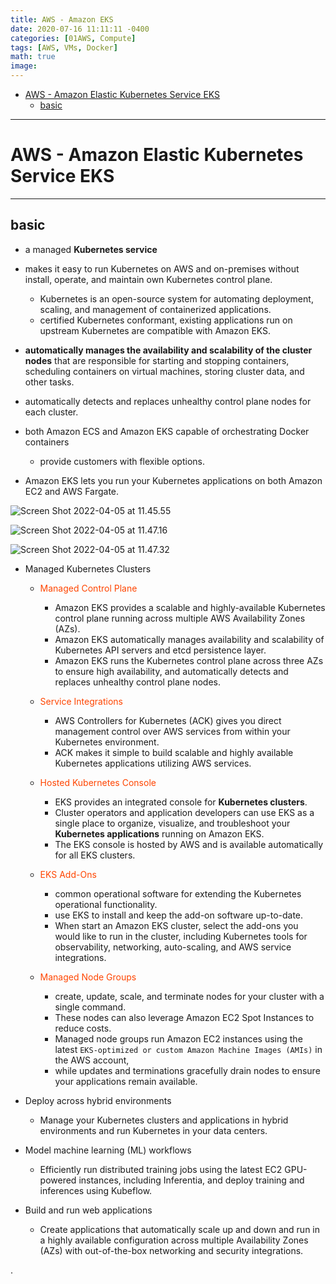 ```yaml
---
title: AWS - Amazon EKS
date: 2020-07-16 11:11:11 -0400
categories: [01AWS, Compute]
tags: [AWS, VMs, Docker]
math: true
image:
---
```


- [AWS - Amazon Elastic Kubernetes Service EKS](#aws---amazon-elastic-kubernetes-service-eks)
  - [basic](#basic)

---


# AWS - Amazon Elastic Kubernetes Service EKS

---

## basic

- a managed **Kubernetes service**


- makes it easy to run Kubernetes on AWS and on-premises without install, operate, and maintain own Kubernetes control plane.
  - Kubernetes is an open-source system for automating deployment, scaling, and management of containerized applications.
  - certified Kubernetes conformant, existing applications run on upstream Kubernetes are compatible with Amazon EKS.

- **automatically manages the availability and scalability of the cluster nodes** that are responsible for starting and stopping containers, scheduling containers on virtual machines, storing cluster data, and other tasks.

- automatically detects and replaces unhealthy control plane nodes for each cluster.

- both Amazon ECS and Amazon EKS capable of orchestrating Docker containers
  - provide customers with flexible options.

- Amazon EKS lets you run your Kubernetes applications on both Amazon EC2 and AWS Fargate.







![Screen Shot 2022-04-05 at 11.45.55](https://i.imgur.com/V2JjAxb.png)


![Screen Shot 2022-04-05 at 11.47.16](https://i.imgur.com/U1g0S3c.png)


![Screen Shot 2022-04-05 at 11.47.32](https://i.imgur.com/PHSnRQN.png)

- Managed Kubernetes Clusters


  - <font color=OrangeRed> Managed Control Plane </font>
    - Amazon EKS provides a scalable and highly-available Kubernetes control plane running across multiple AWS Availability Zones (AZs).
    - Amazon EKS automatically manages availability and scalability of Kubernetes API servers and etcd persistence layer.
    - Amazon EKS runs the Kubernetes control plane across three AZs to ensure high availability, and automatically detects and replaces unhealthy control plane nodes.

  - <font color=OrangeRed> Service Integrations </font>
    - AWS Controllers for Kubernetes (ACK) gives you direct management control over AWS services from within your Kubernetes environment.
    - ACK makes it simple to build scalable and highly available Kubernetes applications utilizing AWS services.

  - <font color=OrangeRed> Hosted Kubernetes Console </font>
    - EKS provides an integrated console for **Kubernetes clusters**.
    - Cluster operators and application developers can use EKS as a single place to organize, visualize, and troubleshoot your **Kubernetes applications** running on Amazon EKS.
    - The EKS console is hosted by AWS and is available automatically for all EKS clusters.

  - <font color=OrangeRed> EKS Add-Ons </font>
    - common operational software for extending the Kubernetes operational functionality.
    - use EKS to install and keep the add-on software up-to-date.
    - When start an Amazon EKS cluster, select the add-ons you would like to run in the cluster, including Kubernetes tools for observability, networking, auto-scaling, and AWS service integrations.

  - <font color=OrangeRed> Managed Node Groups </font>
    - create, update, scale, and terminate nodes for your cluster with a single command.
    - These nodes can also leverage Amazon EC2 Spot Instances to reduce costs.
    - Managed node groups run Amazon EC2 instances using the latest `EKS-optimized or custom Amazon Machine Images (AMIs)` in the AWS account,
    - while updates and terminations gracefully drain nodes to ensure your applications remain available.

- Deploy across hybrid environments
  - Manage your Kubernetes clusters and applications in hybrid environments and run Kubernetes in your data centers.


- Model machine learning (ML) workflows
  - Efficiently run distributed training jobs using the latest EC2 GPU-powered instances, including Inferentia, and deploy training and inferences using Kubeflow.


- Build and run web applications
  - Create applications that automatically scale up and down and run in a highly available configuration across multiple Availability Zones (AZs) with out-of-the-box networking and security integrations.







.

